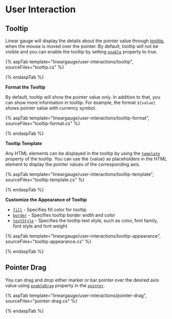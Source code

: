 # User Interaction

## Tooltip

<!-- markdownlint-disable MD036 -->

Linear gauge will display the details about the pointer value through [tooltip](https://help.syncfusion.com/cr/cref_files/aspnetcore-js2/Syncfusion.EJ2~Syncfusion.EJ2.LinearGauge.LinearGaugeTooltipSettings.html), when the mouse is moved over the pointer. By default, tooltip will not be visible and you can enable the tooltip by setting [`enable`](https://help.syncfusion.com/cr/cref_files/aspnetcore-js2/Syncfusion.EJ2~Syncfusion.EJ2.LinearGauge.LinearGaugeTooltipSettings~Enable.html) property to true.

{% aspTab template="lineargauge/user-interactions/tooltip", sourceFiles="tooltip.cs" %}

{% endaspTab %}

<!-- markdownlint-disable MD013 -->

**Format the Tooltip**

<!-- markdownlint-disable MD013 -->

By default, tooltip will show the pointer value only. In addition to that, you can show more information in tooltip. For example, the format `${value}` shows pointer value with currency symbol.

{% aspTab template="lineargauge/user-interactions/tooltip-format", sourceFiles="tooltip-format.cs" %}

{% endaspTab %}

**Tooltip Template**

Any HTML elements can be displayed in the tooltip by using the [`template`](https://help.syncfusion.com/cr/cref_files/aspnetcore-js2/Syncfusion.EJ2~Syncfusion.EJ2.LinearGauge.LinearGaugeTooltipSettings~Template.html) property of the tooltip. You can use the {value} as placeholders in the HTML element to display the pointer values of the corresponding axis.

{% aspTab template="lineargauge/user-interactions/tooltip-template", sourceFiles="tooltip-template.cs" %}

{% endaspTab %}

**Customize the Appearance of Tooltip**

* [`fill`](https://help.syncfusion.com/cr/cref_files/aspnetcore-js2/Syncfusion.EJ2~Syncfusion.EJ2.LinearGauge.LinearGaugeTooltipSettings~Fill.html) - Specifies fill color for tooltip
* [`border`](https://help.syncfusion.com/cr/cref_files/aspnetcore-js2/Syncfusion.EJ2~Syncfusion.EJ2.LinearGauge.LinearGaugeTooltipSettings~Border.html) - Specifies tooltip border width and color
* [`textStyle`](https://help.syncfusion.com/cr/cref_files/aspnetcore-js2/Syncfusion.EJ2~Syncfusion.EJ2.LinearGauge.LinearGaugeTooltipSettings~TextStyle.html) - Specifies the tooltip text style, such as color, font family, font style and font weight

{% aspTab template="lineargauge/user-interactions/tooltip-appearance", sourceFiles="tooltip-appearance.cs" %}

{% endaspTab %}

## Pointer Drag

You can drag and drop either marker or bar pointer over the desired axis value using [`enableDrag`](https://help.syncfusion.com/cr/cref_files/aspnetcore-js2/Syncfusion.EJ2~Syncfusion.EJ2.LinearGauge.LinearGaugePointer~EnableDrag.html) property in the [`pointer`](https://help.syncfusion.com/cr/cref_files/aspnetcore-js2/Syncfusion.EJ2~Syncfusion.EJ2.LinearGauge.LinearGaugePointer.html).

{% aspTab template="lineargauge/user-interactions/pointer-drag", sourceFiles="pointer-drag.cs" %}

{% endaspTab %}
